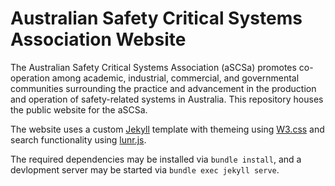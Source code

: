 # Australian Safety Critical Systems Association Website

The Australian Safety Critical Systems Association (aSCSa) promotes co-operation among academic, industrial, commercial, and governmental communities surrounding the practice and advancement in the production and operation of safety-related systems in Australia. This repository houses the public website for the aSCSa.

The website uses a custom [Jekyll](https://jekyllrb.com/) template with themeing using [W3.css](https://www.w3schools.com/w3css/w3css_downloads.asp) and search functionality using [lunr.js](https://lunrjs.com/).

The required dependencies may be installed via `bundle install`, and a devlopment server may be started via `bundle exec jekyll serve`.
